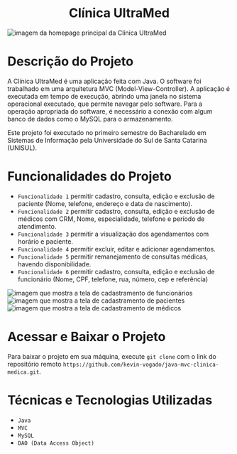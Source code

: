 <h1 align="center"> Clínica UltraMed </h1>

![imagem da homepage principal da Clínica UltraMed](https://github.com/user-attachments/assets/e51677d2-214b-44fd-bc78-0a9b1fd7ea76)

# Descrição do Projeto 
A Clínica UltraMed é uma aplicação feita com Java. O software foi trabalhado em uma arquitetura MVC (Model-View-Controller). A aplicação é executada em tempo de execução, abrindo uma janela no sistema operacional executado, que permite navegar pelo software. Para a operação apropriada do software, é necessário a conexão com algum banco de dados como o MySQL para o armazenamento.

Este projeto foi executado no primeiro semestre do Bacharelado em Sistemas de Informação pela Universidade do Sul de Santa Catarina (UNISUL).

# Funcionalidades do Projeto
- `Funcionalidade 1` permitir cadastro, consulta, edição e exclusão de paciente (Nome, telefone, endereço e data de nascimento).
- `Funcionalidade 2` permitir cadastro, consulta, edição e exclusão de médicos com CRM, Nome, especialidade, telefone e período de atendimento.
- `Funcionalidade 3` permitir a visualização dos agendamentos com horário e paciente.
- `Funcionalidade 4` permitir excluir, editar e adicionar agendamentos.
- `Funcionalidade 5` permitir remanejamento de consultas médicas, havendo disponibilidade.
- `Funcionalidade 6` permitir cadastro, consulta, edição e exclusão de funcionário (Nome, CPF, telefone, rua, número, cep e referência)

![imagem que mostra a tela de cadastramento de funcionários](https://github.com/user-attachments/assets/6062ed10-8692-42f9-a4c9-81c258457294)
![imagem que mostra a tela de cadastramento de pacientes](https://github.com/user-attachments/assets/68c91014-270c-4487-8d2a-51d4f3a7ae61)
![imagem que mostra a tela de cadastramento de médicos](https://github.com/user-attachments/assets/6c62cd73-66b8-471a-a2b6-25e9e65e19cc)

# Acessar e Baixar o Projeto

Para baixar o projeto em sua máquina, execute `git clone` com o link do repositório remoto `https://github.com/kevin-vogado/java-mvc-clinica-medica.git`.

# Técnicas e Tecnologias Utilizadas

- `Java`
- `MVC`
- `MySQL`
- `DAO (Data Access Object)`
